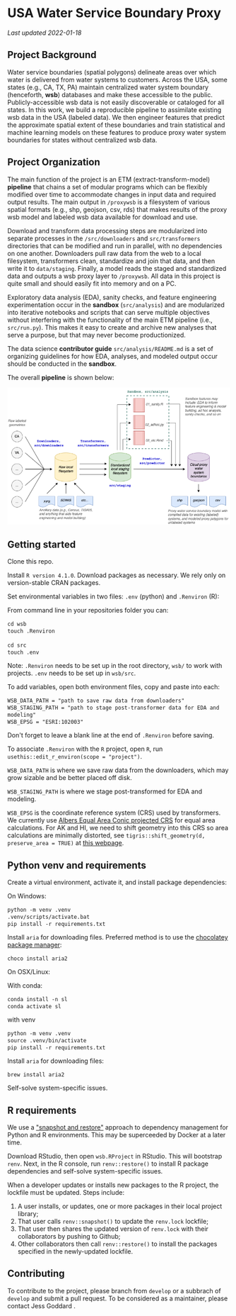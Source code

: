 # USA Water Service Boundary Proxy 

_Last updated 2022-01-18_  

## Project Background  

Water service boundaries (spatial polygons) delineate areas over which water is delivered from water systems to customers. Across the USA, some states (e.g., CA, TX, PA) maintain centralized water system boundary (henceforth, **wsb**) databases and make these accessible to the public. Publicly-accessible wsb data is not easily discoverable or cataloged for all states. In this work, we build a reproducible pipeline to assimilate existing wsb data in the USA (labeled data). We then engineer features that predict the approximate spatial extent of these boundaries and train statistical and machine learning models on these features to produce proxy water system boundaries for states without centralized wsb data.  

## Project Organization

The main function of the project is an ETM (extract-transform-model) **pipeline** that chains a set of modular programs which can be flexibly modified over time to accommodate changes in input data and required output results. The main output in `/proxywsb` is a filesystem of various spatial formats (e.g., shp, geojson, csv, rds) that makes results of the proxy wsb model and labeled wsb data available for download and use. 

Download and transform data processing steps are modularized into separate processes in the `/src/downloaders` and `src/transformers` directories that can be modified and run in parallel, with no dependencies on one another. Downloaders pull raw data from the web to a local filesystem, transformers clean, standardize and join that data, and then write it to `data/staging`. Finally, a model reads the staged and standardized data and outputs a wsb proxy layer to `/proxywsb`. All data in this project is quite small and should easily fit into memory and on a PC.   

Exploratory data analysis (EDA), sanity checks, and feature engineering experimentation occur in the **sandbox** (`src/analysis`) and are modularized into iterative notebooks and scripts that can serve multiple objectives without interfering with the functionality of the main ETM pipeline (i.e., `src/run.py`). This makes it easy to create and archive new analyses that serve a purpose, but that may never become productionized.  

The data science **contributor guide** `src/analysis/README.md` is a set of organizing guidelines for how EDA, analyses, and modeled output occur should be conducted in the **sandbox**.  

The overall **pipeline** is shown below:  

![](etc/diagram.png) 


## Getting started

Clone this repo.  

Install `R version 4.1.0`. Download packages as necessary. We rely only on version-stable CRAN packages. 

Set environmental variables in two files: `.env` (python) and `.Renviron` (R):

From command line in your repositories folder you can:

```
cd wsb
touch .Renviron

cd src
touch .env
```

Note: 
`.Renviron` needs to be set up in the root directory, `wsb/` to work with projects.
`.env` needs to be set up in `wsb/src`.

To add variables, open both environment files, copy and paste into each:


```
WSB_DATA_PATH = "path to save raw data from downloaders"
WSB_STAGING_PATH = "path to stage post-transformer data for EDA and modeling"
WSB_EPSG = "ESRI:102003"

```
Don't forget to leave a blank line at the end of `.Renviron` before saving.

To associate `.Renviron` with the `R` project, open `R`, run `usethis::edit_r_environ(scope = "project")`. 
  

`WSB_DATA_PATH` is where we save raw data from the downloaders, which may grow sizable and be better placed off disk.  

`WSB_STAGING_PATH` is where we stage post-transformed for EDA and modeling.  

`WSB_EPSG` is the coordinate reference system (CRS) used by transformers. We currently use [Albers Equal Area Conic projected CRS](https://epsg.io/102003) for equal area calculations. For AK and HI, we need to shift geometry into this CRS so area calculations are minimally distorted, see `tigris::shift_geometry(d, preserve_area = TRUE)` at [this webpage](https://walker-data.com/census-r/census-geographic-data-and-applications-in-r.html#shifting-and-rescaling-geometry-for-national-us-mapping). 


## Python venv and requirements

Create a virtual environment, activate it, and install package dependencies:  

On Windows:  

```
python -m venv .venv
.venv/scripts/activate.bat
pip install -r requirements.txt
```

Install `aria` for downloading files. Preferred method is to use the [chocolatey package manager](https://chocolatey.org/):  

```
choco install aria2
```

On OSX/Linux:  

With conda:
```
conda install -n sl
conda activate sl
```

with venv
```
python -m venv .venv
source .venv/bin/activate
pip install -r requirements.txt
```

Install `aria` for downloading files:  

```
brew install aria2
```

Self-solve system-specific issues.  


## R requirements

We use a ["snapshot and restore"](https://environments.rstudio.com/snapshot.html) approach to dependency management for Python and R environments. This may be superceeded by Docker at a later time.  

Download RStudio, then open `wsb.RProject` in RStudio. This will bootstrap `renv`. Next, in the R console, run `renv::restore()` to install R package dependencies and self-solve system-specific issues.  

When a developer updates or installs new packages to the R project, the lockfile must be updated. Steps include:

1. A user installs, or updates, one or more packages in their local project library;  
2. That user calls `renv::snapshot()` to update the `renv.lock` lockfile;  
3. That user then shares the updated version of `renv.lock` with their collaborators by pushing to Github;  
4. Other collaborators then call `renv::restore()` to install the packages specified in the newly-updated lockfile.  


## Contributing 

To contribute to the project, please branch from `develop` or a subbrach of `develop` and submit a pull request. To be considered as a maintainer, please contact Jess Goddard <jess at gosimplelab dot com>. 
